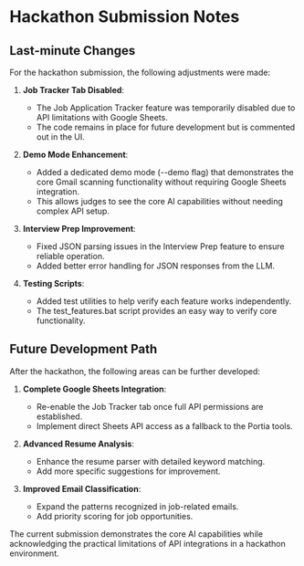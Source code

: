 # Hackathon Submission Notes

## Last-minute Changes

For the hackathon submission, the following adjustments were made:

1. **Job Tracker Tab Disabled**:

   - The Job Application Tracker feature was temporarily disabled due to API limitations with Google Sheets.
   - The code remains in place for future development but is commented out in the UI.

2. **Demo Mode Enhancement**:

   - Added a dedicated demo mode (--demo flag) that demonstrates the core Gmail scanning functionality without requiring Google Sheets integration.
   - This allows judges to see the core AI capabilities without needing complex API setup.

3. **Interview Prep Improvement**:

   - Fixed JSON parsing issues in the Interview Prep feature to ensure reliable operation.
   - Added better error handling for JSON responses from the LLM.

4. **Testing Scripts**:
   - Added test utilities to help verify each feature works independently.
   - The test_features.bat script provides an easy way to verify core functionality.

## Future Development Path

After the hackathon, the following areas can be further developed:

1. **Complete Google Sheets Integration**:

   - Re-enable the Job Tracker tab once full API permissions are established.
   - Implement direct Sheets API access as a fallback to the Portia tools.

2. **Advanced Resume Analysis**:

   - Enhance the resume parser with detailed keyword matching.
   - Add more specific suggestions for improvement.

3. **Improved Email Classification**:
   - Expand the patterns recognized in job-related emails.
   - Add priority scoring for job opportunities.

The current submission demonstrates the core AI capabilities while acknowledging the practical limitations of API integrations in a hackathon environment.

